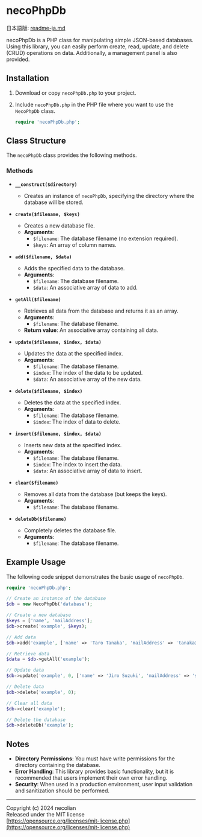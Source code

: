 # necoPhpDb

日本語版: [readme-ja.md](readme-ja.md)

necoPhpDb is a PHP class for manipulating simple JSON-based databases. Using this library, you can easily perform create, read, update, and delete (CRUD) operations on data. Additionally, a management panel is also provided.

## Installation

1. Download or copy `necoPhpDb.php` to your project.
2. Include `necoPhpDb.php` in the PHP file where you want to use the `NecoPhpDb` class.

    ```php
    require 'necoPhpDb.php';
    ```

## Class Structure

The `necoPhpDb` class provides the following methods.

### Methods

- **`__construct($directory)`**
    - Creates an instance of `necoPhpDb`, specifying the directory where the database will be stored.

- **`create($filename, $keys)`**
    - Creates a new database file.
    - **Arguments**:
        - `$filename`: The database filename (no extension required).
        - `$keys`: An array of column names.

- **`add($filename, $data)`**
    - Adds the specified data to the database.
    - **Arguments**:
        - `$filename`: The database filename.
        - `$data`: An associative array of data to add.

- **`getAll($filename)`**
    - Retrieves all data from the database and returns it as an array.
    - **Arguments**:
        - `$filename`: The database filename.
    - **Return value**: An associative array containing all data.

- **`update($filename, $index, $data)`**
    - Updates the data at the specified index.
    - **Arguments**:
        - `$filename`: The database filename.
        - `$index`: The index of the data to be updated.
        - `$data`: An associative array of the new data.

- **`delete($filename, $index)`**
    - Deletes the data at the specified index.
    - **Arguments**:
        - `$filename`: The database filename.
        - `$index`: The index of data to delete.

- **`insert($filename, $index, $data)`**
    - Inserts new data at the specified index.
    - **Arguments**:
        - `$filename`: The database filename.
        - `$index`: The index to insert the data.
        - `$data`: An associative array of data to insert.

- **`clear($filename)`**
    - Removes all data from the database (but keeps the keys).
    - **Arguments**:
        - `$filename`: The database filename.

- **`deleteDb($filename)`**
    - Completely deletes the database file.
    - **Arguments**:
        - `$filename`: The database filename.

## Example Usage

The following code snippet demonstrates the basic usage of `necoPhpDb`.

```php
require 'necoPhpDb.php';

// Create an instance of the database
$db = new NecoPhpDb('database');

// Create a new database
$keys = ['name', 'mailAddress'];
$db->create('example', $keys);

// Add data
$db->add('example', ['name' => 'Taro Tanaka', 'mailAddress' => 'tanaka@example.com']);

// Retrieve data
$data = $db->getAll('example');

// Update data
$db->update('example', 0, ['name' => 'Jiro Suzuki', 'mailAddress' => 'suzuki@example.com']);

// Delete data
$db->delete('example', 0);

// Clear all data
$db->clear('example');

// Delete the database
$db->deleteDb('example');
```

## Notes

- **Directory Permissions**: You must have write permissions for the directory containing the database.
- **Error Handling**: This library provides basic functionality, but it is recommended that users implement their own error handling.
- **Security**: When used in a production environment, user input validation and sanitization should be performed.

------------------------------------
Copyright (c) 2024 necolian  
Released under the MIT license  
[https://opensource.org/licenses/mit-license.php](https://opensource.org/licenses/mit-license.php)
